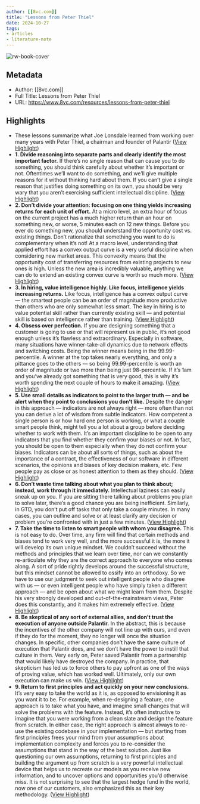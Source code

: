 ```yaml
---
author: [[8vc.com]]
title: "Lessons from Peter Thiel"
date: 2024-10-27
tags: 
- articles
- literature-note
---
```

![rw-book-cover](https://readwise-assets.s3.amazonaws.com/static/images/article0.00998d930354.png)

## Metadata
- Author: [[8vc.com]]
- Full Title: Lessons from Peter Thiel
- URL: https://www.8vc.com/resources/lessons-from-peter-thiel

## Highlights
- These lessons summarize what Joe Lonsdale learned from working over many years with Peter Thiel, a chairman and founder of Palantir ([View Highlight](https://read.readwise.io/read/01jb7s1eaf45s7252x1cdrt0h7))
- **1. Divide reasoning into separate parts and clearly identify the most important factor.**
  If there’s no single reason that can cause you to do something, you should think carefully about whether it’s important or not. Oftentimes we’ll want to do something, and we’ll give multiple reasons for it without thinking hard about them. If you can’t give a single reason that justifies doing something on its own, you should be very wary that you aren’t exercising sufficient intellectual discipline. ([View Highlight](https://read.readwise.io/read/01jb7s185v7vqvq537azxtp919))
- **2. Don’t divide your attention: focusing on one thing yields increasing returns for each unit of effort.**
  At a micro level, an extra hour of focus on the current project has a much higher return than an hour on something new, or worse, 5 minutes each on 12 new things. Before you ever do something new, you should understand the opportunity cost vs. existing things. Don’t rationalize that something you want to do is complementary when it’s not!
  At a macro level, understanding that applied effort has a convex output curve is a very useful discipline when considering new market areas. This convexity means that the opportunity cost of transferring resources from existing projects to new ones is high. Unless the new area is incredibly valuable, anything we can do to extend an existing convex curve is worth so much more. ([View Highlight](https://read.readwise.io/read/01jb7s2dhs8bthancz055z2gcx))
- **3. In hiring, value intelligence highly. Like focus, intelligence yields increasing returns.**
  Like focus, intelligence has a convex output curve — the smartest people can be an order of magnitude more productive than others who are only somewhat less smart. The key in hiring is to value potential skill rather than currently existing skill — and potential skill is based on intelligence rather than training. ([View Highlight](https://read.readwise.io/read/01jb7s2z0g8pkgvh7rk84hetnm))
- **4. Obsess over perfection.**
  If you are designing something that a customer is going to use or that will represent us in public, it’s not good enough unless it’s flawless and extraordinary.
  Especially in software, many situations have winner-take-all dynamics due to network effects and switching costs. Being the winner means being in the 99.99-percentile. A winner at the top takes nearly everything, and only a pittance goes to the others — so being 99.99-percentile is worth an order of magnitude or two more than being just 98-percentile. If it’s 1am and you’ve already got something that is very good, this is why it’s worth spending the next couple of hours to make it amazing. ([View Highlight](https://read.readwise.io/read/01jb7s3geyqf0n6eab3sazmz4q))
- **5. Use small details as indicators to point to the larger truth — and be alert when they point to conclusions you don’t like.**
  Despite the danger in this approach — indicators are not always right — more often than not you can derive a lot of wisdom from subtle indicators. How competent a single person is or how hard one person is working, or what a couple smart people think, might tell you a lot about a group before deciding whether to work with them. It’s an important discipline to be open to any indicators that you find whether they confirm your biases or not. In fact, you should be open to them especially when they do not confirm your biases. Indicators can be about all sorts of things, such as about the importance of a contract, the effectiveness of our software in different scenarios, the opinions and biases of key decision makers, etc. Few people pay as close or as honest attention to them as they should. ([View Highlight](https://read.readwise.io/read/01jb7s3pka74wpr0rcj9hcby0p))
- **6. Don’t waste time talking about what you plan to think about; instead, work through it immediately.**
  Intellectual laziness can easily sneak up on you. If you are sitting there talking about problems you plan to solve later, there’s a good chance you are being inefficient. Similarly, in GTD, you don’t put off tasks that only take a couple minutes. In many cases, you can outline and solve or at least clarify any decision or problem you’re confronted with in just a few minutes. ([View Highlight](https://read.readwise.io/read/01jb7s3xkcmx679t8573xsy0fw))
- **7. Take the time to listen to smart people with whom you disagree.**
  This is not easy to do. Over time, any firm will find that certain methods and biases tend to work very well, and the more successful it is, the more it will develop its own unique mindset. We couldn’t succeed without the methods and principles that we learn over time, nor can we constantly re-articulate why they are the correct approach to everyone who comes along.
  A sort of pride rightly develops around the successful structure, but this mindset cannot be allowed to ossify into an orthodoxy. So we have to use our judgment to seek out intelligent people who disagree with us — or even intelligent people who have simply taken a different approach — and be open about what we might learn from them. Despite his very strongly developed and out-of-the-mainstream views, Peter does this constantly, and it makes him extremely effective. ([View Highlight](https://read.readwise.io/read/01jb7s4fq991p451d4wdqx0epx))
- **8. Be skeptical of any sort of external allies, and don’t trust the execution of anyone outside Palantir.**
  In the abstract, this is because the incentives of the other company will not line up with ours, and even if they do for the moment, they no longer will once the situation changes. In specific, other companies don’t have the same culture of execution that Palantir does, and we don’t have the power to instill that culture in them. Very early on, Peter saved Palantir from a partnership that would likely have destroyed the company.
  In practice, that skepticism has led us to force others to pay upfront as one of the ways of proving value, which has worked well. Ultimately, only our own execution can make us win. ([View Highlight](https://read.readwise.io/read/01jb7s662aa96sw8xkp93crfse))
- **9. Return to first principles and act quickly on your new conclusions.**
  It’s very easy to take the world as it is, as opposed to envisioning it as you want it to be. For example, when re-designing a feature, one approach is to take what you have, and imagine small changes that will solve the problems with the feature. Instead, it’s often instructive to imagine that you were working from a clean slate and design the feature from scratch. In either case, the right approach is almost always to re-use the existing codebase in your implementation — but starting from first principles frees your mind from your assumptions about implementation complexity and forces you to re-consider the assumptions that stand in the way of the best solution.
  Just like questioning our own assumptions, returning to first principles and building the argument up from scratch is a very powerful intellectual device that helps us to recreate our models as you receive new information, and to uncover options and opportunities you’d otherwise miss. It is not surprising to see that the largest hedge fund in the world, now one of our customers, also emphasized this as their key methodology. ([View Highlight](https://read.readwise.io/read/01jb7s6zjr13w1ya30tz7mqd40))
